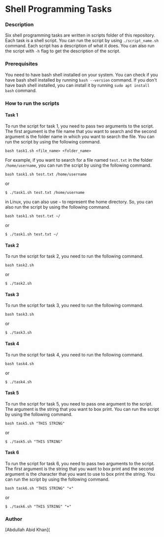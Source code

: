 # Shell Programming Tasks

### Description
Six shell programming tasks are written in scripts folder of this repository. Each task is a shell script. You can run the script by using ```./script_name.sh``` command. Each script has a description of what it does. You can also run the script with ```-h``` flag to get the description of the script.

### Prerequisites
You need to have bash shell installed on your system. You can check if you have bash shell installed by running ```bash --version``` command. If you don't have bash shell installed, you can install it by running ```sudo apt install bash``` command.

### How to run the scripts
#### Task 1
To run the script for task 1, you need to pass two arguments to the script. The first argument is the file name that you want to search and the second argument is the folder name in which you want to search the file. You can run the script by using the following command.

```bash task1.sh <file_name> <folder_name>```

For example, if you want to search for a file named ```test.txt``` in the folder ```/home/username```, you can run the script by using the following command.

```bash task1.sh test.txt /home/username```

or 

```$ ./task1.sh test.txt /home/username```

in Linux, you can also use ```~``` to represent the home directory. So, you can also run the script by using the following command.

```bash task1.sh test.txt ~/```

or

```$ ./task1.sh test.txt ~/```

#### Task 2
To run the script for task 2, you need to run the following command.

```bash task2.sh```

or

```$ ./task2.sh```

#### Task 3
To run the script for task 3, you need to run the following command.

```bash task3.sh```

or

```$ ./task3.sh```

#### Task 4
To run the script for task 4, you need to run the following command.

```bash task4.sh```

or

```$ ./task4.sh```

#### Task 5
To run the script for task 5, you need to pass one argument to the script. The argument is the string that you want to box print. You can run the script by using the following command.

```bash task5.sh "THIS STRING"```

or

```$ ./task5.sh "THIS STRING"```


#### Task 6
To run the script for task 6, you need to pass two arguments to the script. The first argument is the string that you want to box print and the second argument is the character that you want to use to box print the string. You can run the script by using the following command.

```bash task6.sh "THIS STRING" "+"```

or

```$ ./task6.sh "THIS STRING" "+"```

### Author
[Abdullah Abid Khan](